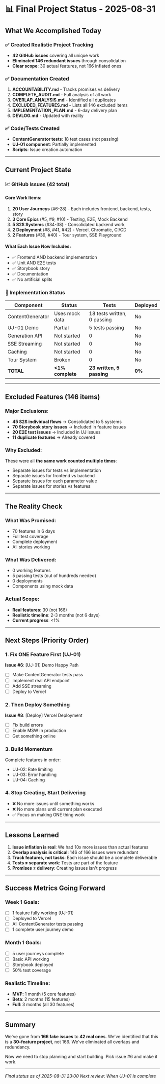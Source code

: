 # 📊 Final Project Status - 2025-08-31

## What We Accomplished Today

### ✅ Created Realistic Project Tracking

- **42 GitHub issues** covering all unique work
- **Eliminated 146 redundant issues** through consolidation
- **Clear scope**: 30 actual features, not 166 inflated ones

### ✅ Documentation Created

1. **ACCOUNTABILITY.md** - Tracks promises vs delivery
2. **COMPLETE_AUDIT.md** - Full analysis of all work
3. **OVERLAP_ANALYSIS.md** - Identified all duplicates
4. **EXCLUDED_FEATURES.md** - Lists all 146 excluded items
5. **IMPLEMENTATION_PLAN.md** - 6-day delivery plan
6. **DEVLOG.md** - Updated with reality

### ✅ Code/Tests Created

- **ContentGenerator tests**: 18 test cases (not passing)
- **UJ-01 component**: Partially implemented
- **Scripts**: Issue creation automation

---

## Current Project State

### 📈 GitHub Issues (42 total)

#### Core Work Items:

1. **20 User Journeys** (#6-28) - Each includes frontend, backend, tests, story
2. **3 Core Epics** (#5, #9, #10) - Testing, E2E, Mock Backend
3. **5 S2S Systems** (#34-38) - Consolidated backend work
4. **2 Deployment** (#8, #41, #42) - Vercel, Chromatic, CI/CD
5. **2 Features** (#39, #40) - Tour system, SSE Playground

#### What Each Issue Now Includes:

- ✅ Frontend AND backend implementation
- ✅ Unit AND E2E tests
- ✅ Storybook story
- ✅ Documentation
- ✅ No artificial splits

### 🔴 Implementation Status

| Component        | Status           | Tests                       | Deployed |
| ---------------- | ---------------- | --------------------------- | -------- |
| ContentGenerator | Uses mock data   | 18 tests written, 0 passing | No       |
| UJ-01 Demo       | Partial          | 5 tests passing             | No       |
| Generation API   | Not started      | 0                           | No       |
| SSE Streaming    | Not started      | 0                           | No       |
| Caching          | Not started      | 0                           | No       |
| Tour System      | Broken           | 0                           | No       |
| **TOTAL**        | **<1% complete** | **23 written, 5 passing**   | **0%**   |

---

## Excluded Features (146 items)

### Major Exclusions:

- **45 S2S individual flows** → Consolidated to 5 systems
- **70 Storybook story issues** → Included in feature issues
- **20 E2E test issues** → Included in UJ issues
- **11 duplicate features** → Already covered

### Why Excluded:

These were all **the same work counted multiple times**:

- Separate issues for tests vs implementation
- Separate issues for frontend vs backend
- Separate issues for each parameter value
- Separate issues for stories vs features

---

## The Reality Check

### What Was Promised:

- 70 features in 6 days
- Full test coverage
- Complete deployment
- All stories working

### What Was Delivered:

- 0 working features
- 5 passing tests (out of hundreds needed)
- 0 deployments
- Components using mock data

### Actual Scope:

- **Real features**: 30 (not 166)
- **Realistic timeline**: 2-3 months (not 6 days)
- **Current progress**: <1%

---

## Next Steps (Priority Order)

### 1. Fix ONE Feature First (UJ-01)

**Issue #6**: [UJ-01] Demo Happy Path

- [ ] Make ContentGenerator tests pass
- [ ] Implement real API endpoint
- [ ] Add SSE streaming
- [ ] Deploy to Vercel

### 2. Then Deploy Something

**Issue #8**: [Deploy] Vercel Deployment

- [ ] Fix build errors
- [ ] Enable MSW in production
- [ ] Get something online

### 3. Build Momentum

Complete features in order:

- UJ-02: Rate limiting
- UJ-03: Error handling
- UJ-04: Caching

### 4. Stop Creating, Start Delivering

- ❌ No more issues until something works
- ❌ No more plans until current plan executed
- ✅ Focus on making ONE thing work

---

## Lessons Learned

1. **Issue inflation is real**: We had 10x more issues than actual features
2. **Overlap analysis is critical**: 146 of 166 issues were redundant
3. **Track features, not tasks**: Each issue should be a complete deliverable
4. **Tests ≠ separate work**: Tests are part of the feature
5. **Promises ≠ delivery**: Creating issues isn't progress

---

## Success Metrics Going Forward

### Week 1 Goals:

- [ ] 1 feature fully working (UJ-01)
- [ ] Deployed to Vercel
- [ ] All ContentGenerator tests passing
- [ ] 1 complete user journey demo

### Month 1 Goals:

- [ ] 5 user journeys complete
- [ ] Basic API working
- [ ] Storybook deployed
- [ ] 50% test coverage

### Realistic Timeline:

- **MVP**: 1 month (5 core features)
- **Beta**: 2 months (15 features)
- **Full**: 3 months (all 30 features)

---

## Summary

We've gone from **166 fake issues** to **42 real ones**. We've identified that this is a **30-feature project**, not 166. We've eliminated all overlaps and redundancy.

Now we need to stop planning and start building. Pick issue #6 and make it work.

---

_Final status as of 2025-08-31 23:00_
_Next review: When UJ-01 is complete_
